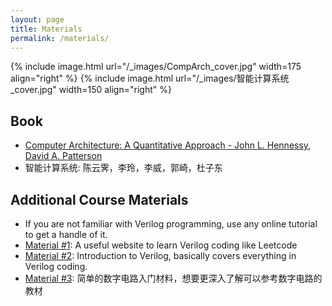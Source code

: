 ```yaml
---
layout: page
title: Materials
permalink: /materials/
---
```


{% include image.html url="/_images/CompArch_cover.jpg" width=175 align="right" %}
{% include image.html url="/_images/智能计算系统_cover.jpg" width=150 align="right" %}

## Book

* [Computer Architecture: A Quantitative Approach - John L. Hennessy, David A. Patterson](https://acs.pub.ro/~cpop/SMPA/Computer%20Architecture%20A%20Quantitative%20Approach%20(5th%20edition).pdf)
* 智能计算系统: 陈云霁，李玲，李威，郭崎，杜子东

## Additional Course Materials

* If you are not familiar with Verilog programming, use any online tutorial to get a handle of it.
* [Material #1](https://hdlbits.01xz.net/wiki/Main_Page): A useful website to learn Verilog coding like Leetcode
* [Material #2](https://www.chipverify.com/verilog/verilog-introduction): Introduction to Verilog, basically covers everything in Verilog coding.
* [Material #3](https://blog.csdn.net/m0_46235100/article/details/125449003): 简单的数字电路入门材料，想要更深入了解可以参考数字电路的教材

